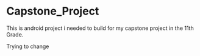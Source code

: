 # Capstone_Project 
This is android project  i needed to build for my capstone project in the 11th Grade.

Trying to change
